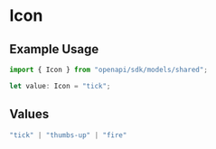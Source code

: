 # Icon

## Example Usage

```typescript
import { Icon } from "openapi/sdk/models/shared";

let value: Icon = "tick";
```

## Values

```typescript
"tick" | "thumbs-up" | "fire"
```
